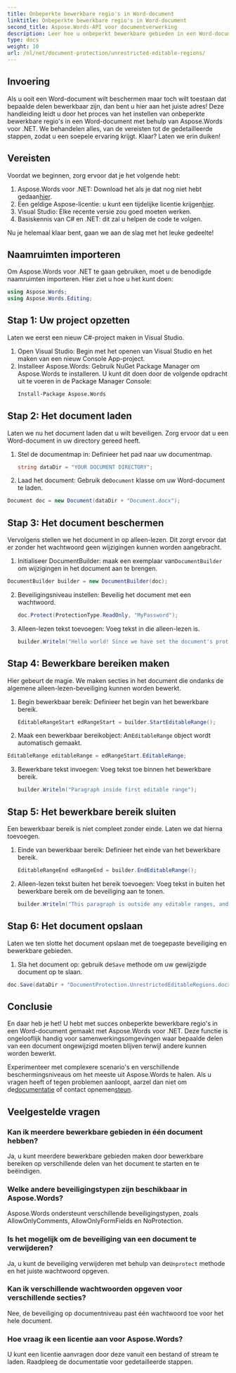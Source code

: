 ```yaml
---
title: Onbeperkte bewerkbare regio's in Word-document
linktitle: Onbeperkte bewerkbare regio's in Word-document
second_title: Aspose.Words-API voor documentverwerking
description: Leer hoe u onbeperkt bewerkbare gebieden in een Word-document kunt maken met Aspose.Words voor .NET met deze uitgebreide stapsgewijze handleiding.
type: docs
weight: 10
url: /nl/net/document-protection/unrestricted-editable-regions/
---
```

## Invoering

Als u ooit een Word-document wilt beschermen maar toch wilt toestaan dat bepaalde delen bewerkbaar zijn, dan bent u hier aan het juiste adres! Deze handleiding leidt u door het proces van het instellen van onbeperkte bewerkbare regio's in een Word-document met behulp van Aspose.Words voor .NET. We behandelen alles, van de vereisten tot de gedetailleerde stappen, zodat u een soepele ervaring krijgt. Klaar? Laten we erin duiken!

## Vereisten

Voordat we beginnen, zorg ervoor dat je het volgende hebt:

1.  Aspose.Words voor .NET: Download het als je dat nog niet hebt gedaan[hier](https://releases.aspose.com/words/net/).
2.  Een geldige Aspose-licentie: u kunt een tijdelijke licentie krijgen[hier](https://purchase.aspose.com/temporary-license/).
3. Visual Studio: Elke recente versie zou goed moeten werken.
4. Basiskennis van C# en .NET: dit zal u helpen de code te volgen.

Nu je helemaal klaar bent, gaan we aan de slag met het leuke gedeelte!

## Naamruimten importeren

Om Aspose.Words voor .NET te gaan gebruiken, moet u de benodigde naamruimten importeren. Hier ziet u hoe u het kunt doen:

```csharp
using Aspose.Words;
using Aspose.Words.Editing;
```

## Stap 1: Uw project opzetten

Laten we eerst een nieuw C#-project maken in Visual Studio.

1. Open Visual Studio: Begin met het openen van Visual Studio en het maken van een nieuw Console App-project.
2. Installeer Aspose.Words: Gebruik NuGet Package Manager om Aspose.Words te installeren. U kunt dit doen door de volgende opdracht uit te voeren in de Package Manager Console:
   ```sh
   Install-Package Aspose.Words
   ```

## Stap 2: Het document laden

Laten we nu het document laden dat u wilt beveiligen. Zorg ervoor dat u een Word-document in uw directory gereed heeft.

1. Stel de documentmap in: Definieer het pad naar uw documentmap.
   ```csharp
   string dataDir = "YOUR DOCUMENT DIRECTORY";
   ```
2.  Laad het document: Gebruik de`Document` klasse om uw Word-document te laden.
   ```csharp
   Document doc = new Document(dataDir + "Document.docx");
   ```

## Stap 3: Het document beschermen

Vervolgens stellen we het document in op alleen-lezen. Dit zorgt ervoor dat er zonder het wachtwoord geen wijzigingen kunnen worden aangebracht.

1.  Initialiseer DocumentBuilder: maak een exemplaar van`DocumentBuilder` om wijzigingen in het document aan te brengen.
   ```csharp
   DocumentBuilder builder = new DocumentBuilder(doc);
   ```
2. Beveiligingsniveau instellen: Beveilig het document met een wachtwoord.
   ```csharp
   doc.Protect(ProtectionType.ReadOnly, "MyPassword");
   ```
3. Alleen-lezen tekst toevoegen: Voeg tekst in die alleen-lezen is.
   ```csharp
   builder.Writeln("Hello world! Since we have set the document's protection level to read-only, we cannot edit this paragraph without the password.");
   ```

## Stap 4: Bewerkbare bereiken maken

Hier gebeurt de magie. We maken secties in het document die ondanks de algemene alleen-lezen-beveiliging kunnen worden bewerkt.

1. Begin bewerkbaar bereik: Definieer het begin van het bewerkbare bereik.
   ```csharp
   EditableRangeStart edRangeStart = builder.StartEditableRange();
   ```
2.  Maak een bewerkbaar bereikobject: An`EditableRange` object wordt automatisch gemaakt.
   ```csharp
   EditableRange editableRange = edRangeStart.EditableRange;
   ```
3. Bewerkbare tekst invoegen: Voeg tekst toe binnen het bewerkbare bereik.
   ```csharp
   builder.Writeln("Paragraph inside first editable range");
   ```

## Stap 5: Het bewerkbare bereik sluiten

Een bewerkbaar bereik is niet compleet zonder einde. Laten we dat hierna toevoegen.

1. Einde van bewerkbaar bereik: Definieer het einde van het bewerkbare bereik.
   ```csharp
   EditableRangeEnd edRangeEnd = builder.EndEditableRange();
   ```
2. Alleen-lezen tekst buiten het bereik toevoegen: Voeg tekst in buiten het bewerkbare bereik om de beveiliging aan te tonen.
   ```csharp
   builder.Writeln("This paragraph is outside any editable ranges, and cannot be edited.");
   ```

## Stap 6: Het document opslaan

Laten we ten slotte het document opslaan met de toegepaste beveiliging en bewerkbare gebieden.

1.  Sla het document op: gebruik de`Save` methode om uw gewijzigde document op te slaan.
   ```csharp
   doc.Save(dataDir + "DocumentProtection.UnrestrictedEditableRegions.docx");
   ```

## Conclusie

En daar heb je het! U hebt met succes onbeperkte bewerkbare regio's in een Word-document gemaakt met Aspose.Words voor .NET. Deze functie is ongelooflijk handig voor samenwerkingsomgevingen waar bepaalde delen van een document ongewijzigd moeten blijven terwijl andere kunnen worden bewerkt. 

 Experimenteer met complexere scenario's en verschillende beschermingsniveaus om het meeste uit Aspose.Words te halen. Als u vragen heeft of tegen problemen aanloopt, aarzel dan niet om de[documentatie](https://reference.aspose.com/words/net/) of contact opnemen[steun](https://forum.aspose.com/c/words/8).

## Veelgestelde vragen

### Kan ik meerdere bewerkbare gebieden in één document hebben?
Ja, u kunt meerdere bewerkbare gebieden maken door bewerkbare bereiken op verschillende delen van het document te starten en te beëindigen.

### Welke andere beveiligingstypen zijn beschikbaar in Aspose.Words?
Aspose.Words ondersteunt verschillende beveiligingstypen, zoals AllowOnlyComments, AllowOnlyFormFields en NoProtection.

### Is het mogelijk om de beveiliging van een document te verwijderen?
 Ja, u kunt de beveiliging verwijderen met behulp van de`Unprotect` methode en het juiste wachtwoord opgeven.

### Kan ik verschillende wachtwoorden opgeven voor verschillende secties?
Nee, de beveiliging op documentniveau past één wachtwoord toe voor het hele document.

### Hoe vraag ik een licentie aan voor Aspose.Words?
U kunt een licentie aanvragen door deze vanuit een bestand of stream te laden. Raadpleeg de documentatie voor gedetailleerde stappen.
